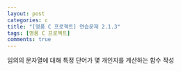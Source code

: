 ```yaml
---
layout: post
categories: c
title: "[명품 C 프로젝트] 연습문제 2.1.3"
tags: [명품 C 프로젝트]
comments: true
---
```


임의의 문자열에 대해 특정 단어가 몇 개인지를 계산하는 함수 작성

<script src="https://gist.github.com/junbly/594a1481e20dc4835d3c135deef25685.js"></script>
